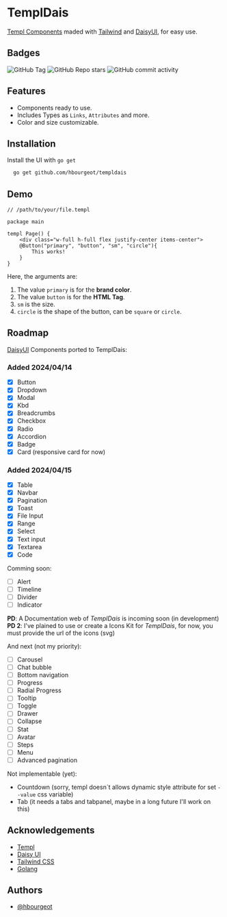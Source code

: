 
# TemplDais

[Templ Components](https://github.com/a-h/templ) maded with [Tailwind](https://tailwindcss.com) and [DaisyUI](https://daisyui.com), for easy use.


## Badges

![GitHub Tag](https://img.shields.io/github/v/tag/hbourgeot/templdais)
![GitHub Repo stars](https://img.shields.io/github/stars/hbourgeot/templdais)
![GitHub commit activity](https://img.shields.io/github/commit-activity/w/hbourgeot/templdais)



## Features

- Components ready to use.
- Includes Types as `Links`, `Attributes` and more.
- Color and size customizable.


## Installation

Install the UI with `go get`

```bash
  go get github.com/hbourgeot/templdais
```
    
## Demo

```gohtml
// /path/to/your/file.templ

package main

templ Page() {
    <div class="w-full h-full flex justify-center items-center">
    @Button("primary", "button", "sm", "circle"){
        This works!
    }
}
```

Here, the arguments are:
1. The value `primary` is for the **brand color**.
2. The value `button` is for the **HTML Tag**.
3. `sm` is the size.
4. `circle` is the shape of the button, can be `square` or `circle`.



## Roadmap

[DaisyUI](https://daisyui.com) Components ported to TemplDais:

### Added 2024/04/14

- [x]  Button
- [x]  Dropdown
- [x]  Modal
- [x]  Kbd
- [x]  Breadcrumbs
- [x]  Checkbox
- [x]  Radio
- [x]  Accordion
- [x]  Badge
- [x]  Card (responsive card for now)

### Added 2024/04/15

- [x]  Table
- [x]  Navbar
- [x]  Pagination
- [x]  Toast
- [x]  File Input
- [x]  Range
- [x]  Select
- [x]  Text input
- [x]  Textarea
- [x]  Code

Comming soon:

- [ ]  Alert
- [ ]  Timeline
- [ ]  Divider
- [ ]  Indicator

**PD**: A Documentation web of *TemplDais* is incoming soon (in development)
**PD 2**: I've plained to use or create a Icons Kit for *TemplDais*, for now, you must provide the url of the icons (svg)

And next (not my priority):

- [ ]  Carousel
- [ ]  Chat bubble
- [ ]  Bottom navigation
- [ ]  Progress
- [ ]  Radial Progress
- [ ]  Tooltip
- [ ]  Toggle
- [ ]  Drawer
- [ ]  Collapse
- [ ]  Stat
- [ ]  Avatar
- [ ]  Steps
- [ ]  Menu
- [ ]  Advanced pagination

Not implementable (yet):

- Countdown (sorry, templ doesn´t allows dynamic style attribute for set `--value` css variable)
- Tab (it needs a tabs and tabpanel, maybe in a long future I'll work on this)

## Acknowledgements

 - [Templ](https://github.com/a-h/templ)
 - [Daisy UI](https://daisyui.com)
 - [Tailwind CSS](https://tailwindcss.com)
 - [Golang](https://go.dev)


## Authors

- [@hbourgeot](https://www.github.com/hbourgeot)
